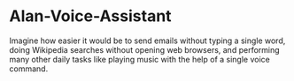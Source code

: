 # Alan-Voice-Assistant
Imagine how easier it would be to send emails without typing a single word, doing Wikipedia searches without opening web browsers, and performing many other daily tasks like playing music with the help of a single voice command. 
